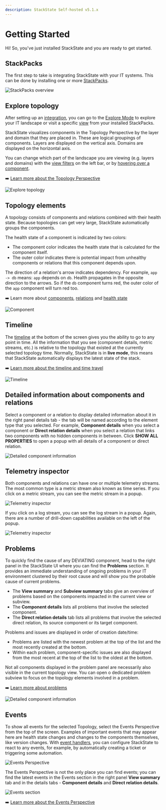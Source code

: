 ```yaml
---
description: StackState Self-hosted v5.1.x 
---
```


# Getting Started

Hi! So, you've just installed StackState and you are ready to get started.[](http://not.a.link "StackState Self-Hosted only")

## StackPacks[](http://not.a.link "StackState Self-Hosted only")

The first step to take is integrating StackState with your IT systems. This can be done by installing one or more [StackPacks](/stackpacks/about-stackpacks.md "StackState Self-Hosted only").

![StackPacks overview](/.gitbook/assets/v51_stackpacks.png "StackState Self-Hosted only")

## Explore topology

After setting up an [integration](/stackpacks/integrations/), you can go to the [Explore Mode](/use/stackstate-ui/explore_mode.md) to explore your IT landscape or visit a specific [view](/use/stackstate-ui/views/about_views.md) from your installed StackPacks.

StackState visualizes components in the Topology Perspective by the layer and domain that they are placed in. These are logical groupings of components. Layers are displayed on the vertical axis. Domains are displayed on the horizontal axis.

You can change which part of the landscape you are viewing \(e.g. layers and domains\) with the [view filters](/use/stackstate-ui/filters.md) on the left bar, or by [hovering over a component](/use/stackstate-ui/perspectives/topology-perspective.md#component-context-menu).

➡️ [Learn more about the Topology Perspective](/use/stackstate-ui/perspectives/topology-perspective.md)

![Explore topology](/.gitbook/assets/v51_topology.png)

## Topology elements

A topology consists of components and relations combined with their health state. Because topologies can get very large, StackState automatically groups the components.

The health state of a component is indicated by two colors:

* The component color indicates the health state that is calculated for the component itself.
* The outer color indicates there is potential impact from unhealthy components or relations that this component depends upon.

The direction of a relation's arrow indicates dependency. For example, `app -> db` means: `app` depends on `db`. Health propagates in the opposite direction to the arrows. So if the `db` component turns red, the outer color of the `app` component will turn red too.

➡️ Learn more about [components](/use/concepts/components.md), [relations](/use/concepts/relations.md) and [health state](/use/concepts/health-state.md)

![Component](/.gitbook/assets/v51_topology_elements.png)

## Timeline

The [timeline](/use/stackstate-ui/timeline-time-travel.md) at the bottom of the screen gives you the ability to go to any point in time. All the information that you see \(component details, metric streams, etc.\) is relative to the topology that existed at the currently selected topology time. Normally, StackState is in **live mode**, this means that StackState automatically displays the latest state of the stack.

➡️ [Learn more about the timeline and time travel](/use/stackstate-ui/timeline-time-travel.md)

![Timeline](/.gitbook/assets/v51_timeline.png)

## Detailed information about components and relations

Select a component or a relation to display detailed information about it in the right panel details tab - the tab will be named according to the element type that you selected. For example, **Component details** when you select a component or **Direct relation details** when you select a relation that links two components with no hidden components in between. Click **SHOW ALL PROPERTIES** to open a popup with all details of a component or direct relation.

![Detailed component information](/.gitbook/assets/v51_component_details.png)

## Telemetry inspector

Both components and relations can have one or multiple telemetry streams. The most common type is a metric stream also known as time series. If you click on a metric stream, you can see the metric stream in a popup.

![Telemetry inspector](/.gitbook/assets/v51_component_details_inspect_metric_stream.png)

If you click on a log stream, you can see the log stream in a popup. Again, there are a number of drill-down capabilities available on the left of the popup.

![Telemetry inspector](/.gitbook/assets/v51_component_details_inspect_log_stream.png)

## Problems

To quickly find the cause of any DEVIATING component, head to the right panel in the StackState UI where you can find the **Problems** section. It provides an immediate understanding of ongoing problems in your IT environment clustered by their root cause and will show you the probable cause of current problems.

* The **View summary** and **Subview summary** tabs give an overview of problems based on the components impacted in the current view or subview. 
* The **Component details** lists all problems that involve the selected component. 
* The **Direct relation details** tab lists all problems that involve the selected direct relation, its source component or its target component. 

Problems and issues are displayed in order of creation date/time:

* Problems are listed with the newest problem at the top of the list and the most recently created at the bottom.
* Within each problem, component-specific issues are also displayed from the most recent at the top of the list to the oldest at the bottom.

Not all components displayed in the problem panel are necessarily also visible in the current topology view. You can open o dedicated problem subview to focus on the topology elements involved in a problem.

➡️ [Learn more about problems](/use/problem-analysis/about-problems.md)

![Detailed component information](/.gitbook/assets/v51_problem_summary.png)

## Events

To show all events for the selected Topology, select the Events Perspective from the top of the screen. Examples of important events that may appear here are health state changes and changes to the components themselves, like version changes. With [event handlers](/use/events/event-notifications.md), you can configure StackState to react to any events, for example, by automatically creating a ticket or triggering some automation.

![Events Perspective](/.gitbook/assets/v51_events-perspective.png)

The Events Perspective is not the only place you can find events; you can find the latest events in the Events section in the right panel **View summary** tab and in the details tabs - **Component details** and **Direct relation details**.

![Events section](/.gitbook/assets/v51_events-section.png)

➡️ [Learn more about the Events Perspective](/use/stackstate-ui/perspectives/events_perspective.md)
